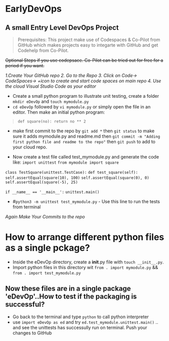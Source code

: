# EarlyDevOps
## A small Entry Level DevOps Project
>Prerequisites:
 This project make use of Codespaces & Co-Pilot from GitHub which makes projects easy to integarte with GitHub and get Codehelp from Co-Pilot.    

~~Optional Steps if you use codepsace. Co-Pilot can be tried out for free for a period if you want.~~

*1.Create Your GitHub repo 2. Go to the Repo 3. Click on Code-> CodeSpaces-> +icon to create and start code spaces on main repo 4. Use the cloud Visual Studio Code as your editor*

* Create a small python program to illustrate unit testing, create a folder `mkdir eDevOp` and `touch mymodule.py`
* `cd eDevOp` followed by `vi mymodule.py` or simply open the file in an editor. Then make an initial python program:
>`def square(no):
        return no ** 2`
    
* make first commit to the repo by `git add *` then `git status` to make sure it adds mymodule.py and readme.md then `git commit -m "Adding first python file and readme to the repo"` then `git push` to add to your cloud repo.

* Now create a test file called test_mymodule.py and generate the code like:
`import unittest`
`from mymodule import square`

`class TestSquare(unittest.TestCase):`
    `def test_square(self):`
        `self.assertEqual(square(10), 100)`
        `self.assertEqual(square(0), 0)`
        `self.assertEqual(square(-5), 25)`

`if __name__ == '__main__':`
    `unittest.main()`
* #`python3 -m unittest test_mymodule.py` - Use this line to run the tests from terminal

*Again Make Your Commits to the repo*

# How to arrange different python files as a single pckage?
* Inside the eDevOp directory, create a __init__.py file with `touch __init__.py`. 
* Import python files in this directory wit `from . import mymodule.py` && `from . import test_mymodule.py`
## Now these files are in a single package 'eDevOp'..How to test if the packaging is successful?
* Go back to the terminal and type `python` to call python interpreter
* use `import eDevOp as ed`  and try `ed.test_mymodule.unittest.main()` .. and see the unittests has successully run on terminal. Push your changes to GitHub